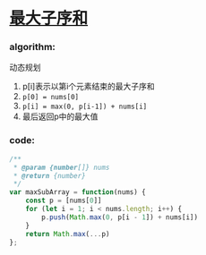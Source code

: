 # [最大子序和](https://leetcode-cn.com/leetbook/read/top-interview-questions-easy/xn3cg3/)

### algorithm:
动态规划
  1. p[i]表示以第i个元素结束的最大子序和
  2. `p[0] = nums[0]`
  3. `p[i] = max(0, p[i-1]) + nums[i]`
  4. 最后返回p中的最大值
### code:
```javascript
/**
 * @param {number[]} nums
 * @return {number}
 */
var maxSubArray = function(nums) {
    const p = [nums[0]]
    for (let i = 1; i < nums.length; i++) {
        p.push(Math.max(0, p[i - 1]) + nums[i])
    }
    return Math.max(...p)
};
```